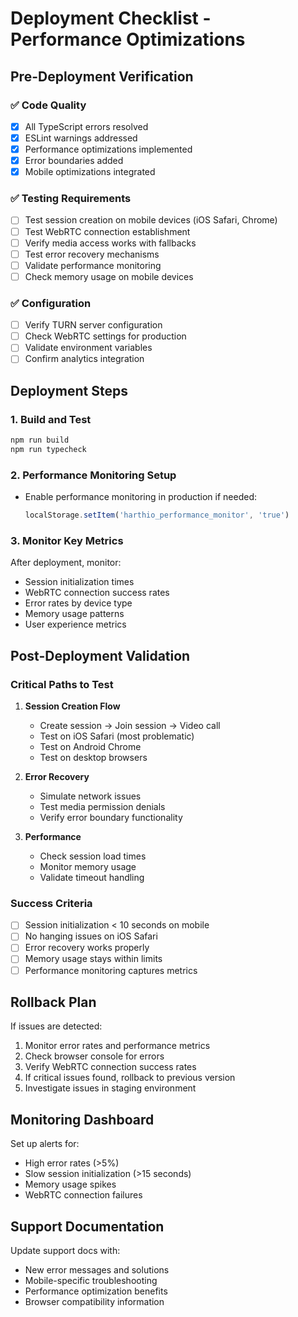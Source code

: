 # Deployment Checklist - Performance Optimizations

## Pre-Deployment Verification

### ✅ Code Quality
- [x] All TypeScript errors resolved
- [x] ESLint warnings addressed
- [x] Performance optimizations implemented
- [x] Error boundaries added
- [x] Mobile optimizations integrated

### ✅ Testing Requirements
- [ ] Test session creation on mobile devices (iOS Safari, Chrome)
- [ ] Test WebRTC connection establishment
- [ ] Verify media access works with fallbacks
- [ ] Test error recovery mechanisms
- [ ] Validate performance monitoring
- [ ] Check memory usage on mobile devices

### ✅ Configuration
- [ ] Verify TURN server configuration
- [ ] Check WebRTC settings for production
- [ ] Validate environment variables
- [ ] Confirm analytics integration

## Deployment Steps

### 1. Build and Test
```bash
npm run build
npm run typecheck
```

### 2. Performance Monitoring Setup
- Enable performance monitoring in production if needed:
  ```javascript
  localStorage.setItem('harthio_performance_monitor', 'true')
  ```

### 3. Monitor Key Metrics
After deployment, monitor:
- Session initialization times
- WebRTC connection success rates
- Error rates by device type
- Memory usage patterns
- User experience metrics

## Post-Deployment Validation

### Critical Paths to Test
1. **Session Creation Flow**
   - Create session → Join session → Video call
   - Test on iOS Safari (most problematic)
   - Test on Android Chrome
   - Test on desktop browsers

2. **Error Recovery**
   - Simulate network issues
   - Test media permission denials
   - Verify error boundary functionality

3. **Performance**
   - Check session load times
   - Monitor memory usage
   - Validate timeout handling

### Success Criteria
- [ ] Session initialization < 10 seconds on mobile
- [ ] No hanging issues on iOS Safari
- [ ] Error recovery works properly
- [ ] Memory usage stays within limits
- [ ] Performance monitoring captures metrics

## Rollback Plan
If issues are detected:
1. Monitor error rates and performance metrics
2. Check browser console for errors
3. Verify WebRTC connection success rates
4. If critical issues found, rollback to previous version
5. Investigate issues in staging environment

## Monitoring Dashboard
Set up alerts for:
- High error rates (>5%)
- Slow session initialization (>15 seconds)
- Memory usage spikes
- WebRTC connection failures

## Support Documentation
Update support docs with:
- New error messages and solutions
- Mobile-specific troubleshooting
- Performance optimization benefits
- Browser compatibility information